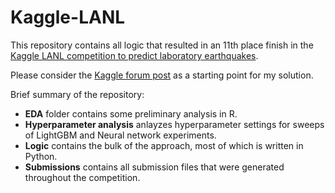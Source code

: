 # Kaggle-LANL

This repository contains all logic that resulted in an 11th place finish in the [Kaggle LANL competition to predict laboratory earthquakes](https://www.kaggle.com/c/LANL-Earthquake-Prediction/overview).

Please consider the [Kaggle forum post](https://www.kaggle.com/c/LANL-Earthquake-Prediction/discussion/94363#latest-547303) as a starting point for my solution.

Brief summary of the repository:

- **EDA** folder contains some preliminary analysis in R.
- **Hyperparameter analysis** anlayzes hyperparameter settings for sweeps of LightGBM and Neural network experiments.
- **Logic** contains the bulk of the approach, most of which is written in Python. 
- **Submissions** contains all submission files that were generated throughout the competition.
